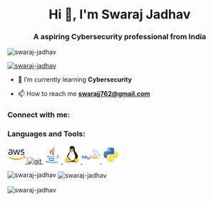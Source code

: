 <h1 align="center">Hi 👋, I'm Swaraj Jadhav</h1>
<h3 align="center">A aspiring Cybersecurity professional from India</h3>

<p align="left"> <img src="https://komarev.com/ghpvc/?username=swaraj-jadhav&label=Profile%20views&color=0e75b6&style=flat" alt="swaraj-jadhav" /> </p>

<p align="left"> <a href="https://github.com/ryo-ma/github-profile-trophy"><img src="https://github-profile-trophy.vercel.app/?username=swaraj-jadhav" alt="swaraj-jadhav" /></a> </p>

- 🌱 I’m currently learning **Cybersecurity**

- 📫 How to reach me **swarajj762@gmail.com**

<h3 align="left">Connect with me:</h3>
<p align="left">
</p>

<h3 align="left">Languages and Tools:</h3>
<p align="left"> <a href="https://aws.amazon.com" target="_blank" rel="noreferrer"> <img src="https://raw.githubusercontent.com/devicons/devicon/master/icons/amazonwebservices/amazonwebservices-original-wordmark.svg" alt="aws" width="40" height="40"/> </a> <a href="https://git-scm.com/" target="_blank" rel="noreferrer"> <img src="https://www.vectorlogo.zone/logos/git-scm/git-scm-icon.svg" alt="git" width="40" height="40"/> </a> <a href="https://www.java.com" target="_blank" rel="noreferrer"> <img src="https://raw.githubusercontent.com/devicons/devicon/master/icons/java/java-original.svg" alt="java" width="40" height="40"/> </a> <a href="https://www.linux.org/" target="_blank" rel="noreferrer"> <img src="https://raw.githubusercontent.com/devicons/devicon/master/icons/linux/linux-original.svg" alt="linux" width="40" height="40"/> </a> <a href="https://www.mysql.com/" target="_blank" rel="noreferrer"> <img src="https://raw.githubusercontent.com/devicons/devicon/master/icons/mysql/mysql-original-wordmark.svg" alt="mysql" width="40" height="40"/> </a> <a href="https://www.python.org" target="_blank" rel="noreferrer"> <img src="https://raw.githubusercontent.com/devicons/devicon/master/icons/python/python-original.svg" alt="python" width="40" height="40"/> </a> </p>

<p><img align="left" src="https://github-readme-stats.vercel.app/api/top-langs?username=swaraj-jadhav&show_icons=true&locale=en&layout=compact" alt="swaraj-jadhav" /></p>

<p>&nbsp;<img align="center" src="https://github-readme-stats.vercel.app/api?username=swaraj-jadhav&show_icons=true&locale=en" alt="swaraj-jadhav" /></p>

<p><img align="center" src="https://github-readme-streak-stats.herokuapp.com/?user=swaraj-jadhav&" alt="swaraj-jadhav" /></p>
